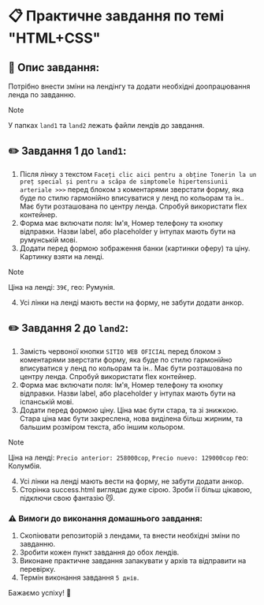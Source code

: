 # 📋 Практичне завдання по темі "HTML+CSS"

## 📄 Опис завдання:

Потрібно внести зміни на лендінгу та додати необхідні доопрацювання ленда по завданню. 

> [!NOTE]
> У папках `land1` та `land2` лежать файли лендів до завдання.

## ✏️ Завдання 1 до `land1`:

1. Після лінку з текстом `Faceți clic aici pentru a obține Tonerin la un preț special și pentru a scăpa de simptomele hipertensiunii arteriale >>>` перед блоком з коментарями зверстати форму, яка буде по стилю гармонійно вписуватися у ленд по кольорам та ін.. Має бути розташована по центру ленда. Спробуй використати flex контейнер.
2. Форма має включати поля: Ім'я, Номер телефону та кнопку відправки. Назви label, або placeholder у інтупах мають бути на румунській мові.
3. Додати перед формою зображення банки (картинки оферу) та ціну. Картинку взяти на ленді.
> [!NOTE]
> Ціна на ленді: `39€`, гео: Румунія.

4. Усі лінки на ленді мають вести на форму, не забути додати анкор.

## ✏️ Завдання 2 до `land2`:

1. Замість червоної кнопки `SITIO WEB OFICIAL` перед блоком з коментарями зверстати форму, яка буде по стилю гармонійно вписуватися у ленд по кольорам та ін.. Має бути розташована по центру ленда. Спробуй використати flex контейнер.
2. Форма має включати поля: Ім'я, Номер телефону та кнопку відправки. Назви label, або placeholder у інтупах мають бути на іспанській мові.
3. Додати перед формою ціну. Ціна має бути стара, та зі знижкою. Стара ціна має бути закреслена, нова виділена більш жирним, та бальшим розміром текста, або іншим кольором.
> [!NOTE]
> Ціна на ленді: `Precio anterior: 258000cop`, `Precio nuevo: 129000cop` гео: Колумбія.

4. Усі лінки на ленді мають вести на форму, не забути додати анкор.
5. Сторінка success.html виглядає дуже сірою. Зроби її більш цікавою, підключи свою фантазію 😼.

### ⚠️ Вимоги до виконання домашнього завдання:
1. Скопіювати репозиторій з лендами, та внести необхідні зміни по завданню.
2. Зробити кожен пункт завдання до обох лендів.
3. Виконане практичне завдання запакувати у архів та відправити на перевірку.
4. Термін виконання завдання `5 днів`.

Бажаємо успіху! 🚀

